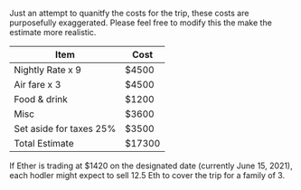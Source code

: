 Just an attempt to quanitfy the costs for the trip, these costs are purposefully exaggerated. Please feel free to modify this the make the estimate more realistic.

|Item|Cost|
|------|------|
|Nightly Rate x 9 | $4500| 
|Air fare x 3 | $4500 | 
|Food & drink | $1200| 
|Misc| $3600 | |
|Set aside for taxes 25%| $3500
|Total Estimate |$17300|

If Ether is trading at $1420 on the designated date (currently June 15, 2021), each hodler might expect to sell 12.5 Eth to cover the trip for a family of 3.
